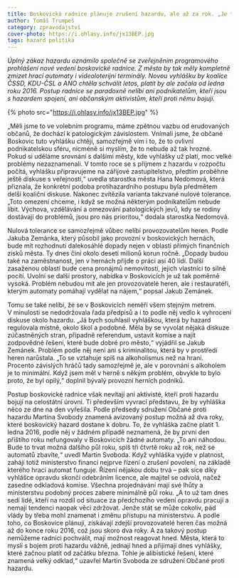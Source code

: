 ```yaml
---
title: Boskovická radnice plánuje zrušení hazardu, ale až za rok. „Je to alibistické,“ říká protihazardní aktivista
author: Tomáš Trumpeš
category: zpravodajství
cover-photo: https://i.ohlasy.info/jx13BEP.jpg
tags: hazard politika
---
```


*Úplný zákaz hazardu oznámilo společně se zveřejněním programového prohlášení nové vedení boskovické radnice. Z města by tak měly kompletně zmizet hrací automaty i videoloterijní terminály. Novou vyhlášku by koalice ČSSD, KDU-ČSL a ANO chtěla schválit letos, platit by ale začala od ledna roku 2016. Postup radnice se paradoxně nelíbí ani podnikatelům, kteří jsou s hazardem spojení, ani občanským aktivistům, kteří proti němu bojují.*

{% photo src="https://i.ohlasy.info/jx13BEP.jpg" %}

„Měli jsme to ve volebním programu, máme zpětnou vazbu od erudovaných občanů, že dochází k patologickým závislostem. Vnímali jsme, že občané Boskovic tuto vyhlášku chtějí, samozřejmě vím i to, že to ovlivní podnikatelskou sféru, nicméně si myslím, že to nebude až tak hrozné. Pokud si uděláme srovnání s dalšími městy, kde vyhlášky už platí, moc velké problémy nezaznamenali. V tomto roce se s příjmem z hazardu v rozpočtu počítá, vyhlášku připravujeme na zářijové zastupitelstvo, předtím proběhne ještě diskuse s veřejností,“ uvedla starostka města Hana Nedomová, která přiznala, že konkrétní podoba protihazardního postupu byla předmětem delší koaliční diskuse. Nakonec zvítězila varianta takzvané nulové tolerance. „Toto omezení chceme, i když se možná některým podnikatelům nebude líbit. Výchova, vzdělávání a omezování patologických jevů, kdy se rodiny dostávají do problémů, jsou pro nás prioritou,“ dodala starostka Nedomová.

Nulová tolerance se samozřejmě vůbec nelíbí provozovatelům heren. Podle Jakuba Zemánka, který působil jako provozní v boskovických hernách, bude mít rozhodnutí dalekosáhlé dopady nejen v oblasti přímých finančních zisků města. Ty dnes činí okolo deseti milionů korun ročně. „Dopady budou také na zaměstnanost, jen v hernách přijde o práci asi 40 lidí. Další zasaženou oblastí bude cena pronájmů nemovitostí, jejich vlastníci to silně pocítí. Uvolní se další prostory, nabídka v Boskovicích je už tak poměrně vysoká. Problém nebudou mít ale jen provozovatelé heren, ale i restauratéři, kterým automaty pomáhají vydělat na nájem,“ popsal Jakub Zemánek.

Tomu se také nelíbí, že se v Boskovicích neměří všem stejným metrem. V minulosti se nedodržovala řada předpisů a i to podle něj vedlo k vyhrocení diskuse okolo hazardu. „Já bych souhlasil vyhláškou, která by hazard regulovala místně, okolo škol a podobně. Měla by se vyvolat nějaká diskuze zúčastněných stran, případně referendum, ustavit komise a najít zodpovědné řešení, které bude dobré pro město,“ vyjádřil se Jakub Zemánek. Problém podle něj není ani s kriminalitou, která by v prostředí heren narůstala. „To se vztahuje spíš na alkoholismus než na hraní. Procento závislých hráčů tady samozřejmě je, ale v porovnání s alkoholem je to minimální. Když jsem měl v herně s někým problém, obvykle to bylo proto, že byl opilý,“ doplnil bývalý provozní herních podniků.

Postup boskovické radnice však nevítají ani aktivisté, kteří proti hazardu bojují na celostátní úrovni. Ti především vyvrací představu, že by vyhláška něco ze dne na den vyřešila. Podle předsedy sdružení Občané proti hazardu Martina Svobody znamená avizovaný postup možná až dva roky, které boskovický hazard dostane k dobru. To, že vyhláška začne platit 1. ledna 2016, podle něj v žádném případě neznamená, že by první den příštího roku nefungovaly v Boskovicích žádné automaty. „To ani náhodou. Bude to trvat možná dalšího půl roku, spíš tři čtvrtě roku až rok, než se automatů zbavíte,“ uvedl Martin Svoboda. Když vyhláška vyjde v platnost, zahájí totiž ministerstvo financí nejprve řízení o zrušení povolení, na základě kterého hrací automat funguje. Řízení nějakou dobu trvá – pak sice díky vyhlášce opravdu skončí odebráním licence, ale majitel se odvolá, načež zasedne odkladová komise. Všechna projednávání mají své lhůty a ministerstvu podobný proces zabere minimálně půl roku. „A to už tam dnes sedí lidé, kteří na rozdíl od situace za předchozího vedení opravdu pracují a nemají tendenci naopak věci zdržovat. Jenže stát se může cokoliv, pád vlády by třeba mohl znamenat i změnu přístupu na ministerstvu. A podle toho, co Boskovice plánují, získávají zdejší provozovatelé heren čas možná až do konce roku 2016, což jsou skoro dva roky. A za takový postup nemůžeme radnici pochválit, mají možnost reagovat hned. Města, která to myslí s bojem proti hazardu vážně, jednají hned a přijímají dnes vyhlášky, které začnou platit od začátku března. Tohle je alibistické řešení, které znamená velký odklad,“ uzavřel Martin Svoboda ze sdružení Občané proti hazardu.
